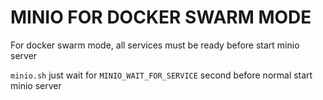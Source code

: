 # MINIO FOR DOCKER SWARM MODE

For docker swarm mode, all services must be ready before start minio server

`minio.sh` just wait for `MINIO_WAIT_FOR_SERVICE` second before normal start minio server

